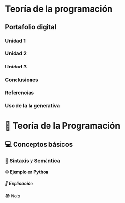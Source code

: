 # Teoría de la programación
## Portafolio digital

### Unidad 1 
### Unidad 2
### Unidad 3
### Conclusiones
### Referencias
### Uso de la Ia generativa



# 🧠 Teoría de la Programación  
## 💻 Conceptos básicos  
### 🔣 Sintaxis y Semántica  
#### ⚙️ Ejemplo en Python  
##### 🧩 Explicación  
###### 📚 Nota  
